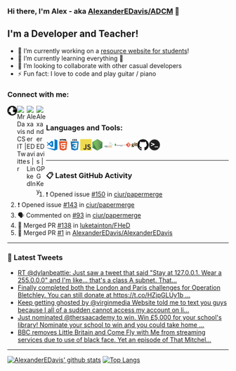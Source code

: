 ### Hi there, I'm Alex - aka [AlexanderEDavis/ADCM][website] 👋

## I'm a Developer and Teacher!
- 🔭 I’m currently working on a [resource website for students][website]!
- 🌱 I’m currently learning everything 🤣
- 👯 I’m looking to collaborate with other casual developers
- ⚡ Fun fact: I love to code and play guitar / piano

### Connect with me:

[<img align="left" alt="Resource Central" width="22px" src="https://raw.githubusercontent.com/iconic/open-iconic/master/svg/globe.svg" />][website]
[<img align="left" alt="MrDavisCSIT | Twitter" width="22px" src="https://cdn.jsdelivr.net/npm/simple-icons@v3/icons/twitter.svg" />][twitter]
[<img align="left" alt="AlexanderEDavis | LinkedIn" width="22px" src="https://cdn.jsdelivr.net/npm/simple-icons@v3/icons/linkedin.svg" />][linkedin]
[<img align="left" alt="AlexanderEDavis | GPG Key" width="22px" src="https://simpleicons.org/icons/gnuprivacyguard.svg" />][pubkey]

<br />

### Languages and Tools:

<img align="left" alt="Visual Studio Code" width="26px" src="https://raw.githubusercontent.com/github/explore/80688e429a7d4ef2fca1e82350fe8e3517d3494d/topics/visual-studio-code/visual-studio-code.png" />
<img align="left" alt="HTML5" width="26px" src="https://raw.githubusercontent.com/github/explore/80688e429a7d4ef2fca1e82350fe8e3517d3494d/topics/html/html.png" />
<img align="left" alt="CSS3" width="26px" src="https://raw.githubusercontent.com/github/explore/80688e429a7d4ef2fca1e82350fe8e3517d3494d/topics/css/css.png" />
<img align="left" alt="JavaScript" width="26px" src="https://raw.githubusercontent.com/github/explore/80688e429a7d4ef2fca1e82350fe8e3517d3494d/topics/javascript/javascript.png" />
<img align="left" alt="Node.js" width="26px" src="https://raw.githubusercontent.com/github/explore/80688e429a7d4ef2fca1e82350fe8e3517d3494d/topics/nodejs/nodejs.png" />
<img align="left" alt="MySQL" width="26px" src="https://raw.githubusercontent.com/github/explore/80688e429a7d4ef2fca1e82350fe8e3517d3494d/topics/mysql/mysql.png" />
<img align="left" alt="MongoDB" width="26px" src="https://raw.githubusercontent.com/github/explore/80688e429a7d4ef2fca1e82350fe8e3517d3494d/topics/mongodb/mongodb.png" />
<img align="left" alt="Git" width="26px" src="https://raw.githubusercontent.com/github/explore/80688e429a7d4ef2fca1e82350fe8e3517d3494d/topics/git/git.png" />
<img align="left" alt="GitHub" width="26px" src="https://raw.githubusercontent.com/github/explore/78df643247d429f6cc873026c0622819ad797942/topics/github/github.png" />
<img align="left" alt="HTML5" width="26px" src="https://raw.githubusercontent.com/github/explore/80688e429a7d4ef2fca1e82350fe8e3517d3494d/topics/terminal/terminal.png" />

<br />
<br />

---

### 📋 Latest GitHub Activity
<!--START_SECTION:activity-->
1. ❗️ Opened issue [#150](https://github.com/ciur/papermerge/issues/150) in [ciur/papermerge](https://github.com/ciur/papermerge)
2. ❗️ Opened issue [#143](https://github.com/ciur/papermerge/issues/143) in [ciur/papermerge](https://github.com/ciur/papermerge)
3. 🗣 Commented on [#93](https://github.com/ciur/papermerge/issues/93) in [ciur/papermerge](https://github.com/ciur/papermerge)
4. 🎉 Merged PR [#138](https://github.com/luketainton/FHeD/pull/138) in [luketainton/FHeD](https://github.com/luketainton/FHeD)
5. 🎉 Merged PR [#1](https://github.com/AlexanderEDavis/AlexanderEDavis/pull/1) in [AlexanderEDavis/AlexanderEDavis](https://github.com/AlexanderEDavis/AlexanderEDavis)
<!--END_SECTION:activity-->

---

### 🐤 Latest Tweets
<!-- TWEET-POST-LIST:START -->
- [RT @dylanbeattie: Just saw a tweet that said "Stay at 127.0.0.1. Wear a 255.0.0.0" and I'm like... that's a class A subnet. That...](https://twitter.com/MrDavisCSIT/status/1312769951598555137)
- [Finally completed both the London and Paris challenges for Operation Bletchley. You can still donate at https://t.co/HZjpGLUy1b ...](https://twitter.com/MrDavisCSIT/status/1287420250905030656)
- [Keep getting ghosted by @virginmedia   Website told me to text you guys because I all of a sudden cannot access my account on li...](https://twitter.com/MrDavisCSIT/status/1283179443046027265)
- [Just nominated @thersaacademy to win. Win £5,000 for your school's library! Nominate your school to win and you could take home ...](https://twitter.com/MrDavisCSIT/status/1281291057532219398)
- [BBC removes Little Britain and Come Fly with Me from streaming services due to use of black face. Yet an episode of That Mitchel...](https://twitter.com/MrDavisCSIT/status/1279894626527326209)
<!-- TWEET-POST-LIST:END -->

---

[![AlexanderEDavis' github stats](https://github-readme-stats.alexanderedavis.vercel.app/api?username=AlexanderEDavis&count_private=true&show_icons=true)](https://github.com/AlexanderEDavis)
[![Top Langs](https://github-readme-stats.alexanderedavis.vercel.app/api/top-langs/?username=AlexanderEDavis)](https://github.com/AlexanderEDavis)

[website]: https://www.mrdavis.work
[twitter]: https://twitter.com/mrdaviscsit
[linkedin]: https://www.linkedin.com/in/alexanderedavis/
[pubkey]: https://raw.githubusercontent.com/AlexanderEDavis/AlexanderEDavis/master/public.asc
